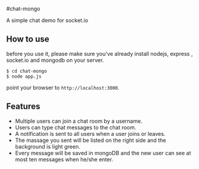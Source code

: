 #chat-mongo

A simple chat demo for socket.io

## How to use
before you use it, please make sure you've already install nodejs, express , socket.io and mongodb on your server.
```
$ cd chat-mongo
$ node app.js
```

point your browser to `http://localhost:3000`. 

## Features

- Multiple users can join a chat room by a username.
- Users can type chat messages to the chat room.
- A notification is sent to all users when a user joins or leaves.
- The massage you sent will be listed on the right side and the background is light green.
- Every message will be saved in mongoDB and the new user can see at most ten messages when he/she enter.
